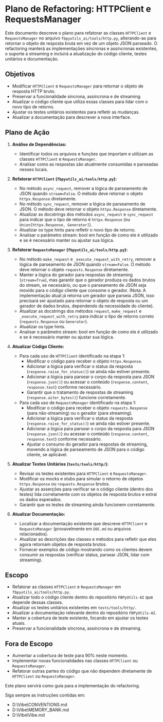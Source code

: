 # Plano de Refactoring: HTTPClient e RequestsManager

Este documento descreve o plano para refatorar as classes `HTTPClient` e `RequestsManager` no arquivo `fbpyutils_ai/tools/http.py`, alterando-as para retornar o objeto de resposta bruta em vez de um objeto JSON parseado. O refactoring manterá as implementações síncronas e assíncronas existentes, o suporte a streaming e incluirá a atualização do código cliente, testes unitários e documentação.

## Objetivos

*   Modificar `HTTPClient` e `RequestsManager` para retornar o objeto de resposta HTTP bruto.
*   Preservar a funcionalidade síncrona, assíncrona e de streaming.
*   Atualizar o código cliente que utiliza essas classes para lidar com o novo tipo de retorno.
*   Ajustar os testes unitários existentes para refletir as mudanças.
*   Atualizar a documentação para descrever a nova interface.

## Plano de Ação

1.  **Análise de Dependências:**
    *   Identificar todos os arquivos e funções que importam e utilizam as classes `HTTPClient` e `RequestsManager`.
    *   Analisar como as respostas são atualmente consumidas e parseadas nesses locais.

2.  **Refatorar `HTTPClient` (`fbpyutils_ai/tools/http.py`):**
    *   No método `async_request`, remover a lógica de parseamento de JSON quando `stream=False`. O método deve retornar o objeto `httpx.Response` diretamente.
    *   No método `sync_request`, remover a lógica de parseamento de JSON. O método deve retornar o objeto `httpx.Response` diretamente.
    *   Atualizar as docstrings dos métodos `async_request` e `sync_request` para indicar que o tipo de retorno é `httpx.Response` (ou `Union[httpx.Response, Generator]`).
    *   Atualizar os type hints para refletir o novo tipo de retorno.
    *   Analisar o parâmetro stream: bool em função de como ele é utilizado e se é necessário manter ou ajustar sua lógica.

3.  **Refatorar `RequestsManager` (`fbpyutils_ai/tools/http.py`):**
    *   No método `make_request` e `_execute_request_with_retry`, remover a lógica de parseamento de JSON quando `stream=False`. O método deve retornar o objeto `requests.Response` diretamente.
    *   Manter a lógica do gerador para respostas de streaming (`stream=True`), mas garantir que o gerador produza os dados brutos do stream, se necessário, ou que o parseamento de JSON seja movido para o código cliente que consome o gerador. (Nota: A implementação atual já retorna um gerador que parseia JSON, isso precisará ser ajustado para retornar o objeto de resposta ou um gerador de dados brutos, dependendo da necessidade do cliente).
    *   Atualizar as docstrings dos métodos `request`, `make_request` e `_execute_request_with_retry` para indicar o tipo de retorno correto (`requests.Response` ou `Generator`).
    *   Atualizar os type hints.
    *   Analisar o parâmetro stream: bool em função de como ele é utilizado e se é necessário manter ou ajustar sua lógica.

4.  **Atualizar Código Cliente:**
    *   Para cada uso de `HTTPClient` identificado na etapa 1:
        *   Modificar o código para receber o objeto `httpx.Response`.
        *   Adicionar a lógica para verificar o status da resposta (`response.raise_for_status()`) se ainda não estiver presente.
        *   Adicionar a lógica para parsear o corpo da resposta para JSON (`response.json()`) ou acessar o conteúdo (`response.content`, `response.text`) conforme necessário.
        *   Garantir que o tratamento de respostas de streaming (`response.aiter_bytes()`) funcione corretamente.
    *   Para cada uso de `RequestsManager` identificado na etapa 1:
        *   Modificar o código para receber o objeto `requests.Response` (para não-streaming) ou o gerador (para streaming).
        *   Adicionar a lógica para verificar o status da resposta (`response.raise_for_status()`) se ainda não estiver presente.
        *   Adicionar a lógica para parsear o corpo da resposta para JSON (`response.json()`) ou acessar o conteúdo (`response.content`, `response.text`) conforme necessário.
        *   Ajustar o consumo do gerador para respostas de streaming, movendo a lógica de parseamento de JSON para o código cliente, se aplicável.

5.  **Atualizar Testes Unitários (`tests/tools/http/`):**
    *   Revisar os testes existentes para `HTTPClient` e `RequestsManager`.
    *   Modificar os mocks e stubs para simular o retorno de objetos `httpx.Response` ou `requests.Response` brutos.
    *   Ajustar as asserções para verificar se o código cliente (dentro dos testes) lida corretamente com os objetos de resposta brutos e extrai os dados esperados.
    *   Garantir que os testes de streaming ainda funcionem corretamente.

6.  **Atualizar Documentação:**
    *   Localizar a documentação existente que descreve `HTTPClient` e `RequestsManager` (provavelmente em `DOC.md` ou arquivos relacionados).
    *   Atualizar as descrições das classes e métodos para refletir que eles agora retornam objetos de resposta brutos.
    *   Fornecer exemplos de código mostrando como os clientes devem consumir as respostas (verificar status, parsear JSON, lidar com streaming).

## Escopo

*   Refatorar as classes `HTTPClient` e `RequestsManager` em `fbpyutils_ai/tools/http.py`.
*   Atualizar todo o código cliente dentro do repositório `FBPyUtils-AI` que depende dessas classes.
*   Atualizar os testes unitários existentes em `tests/tools/http/`.
*   Atualizar a documentação relevante dentro do repositório `FBPyUtils-AI`.
*   Manter a cobertura de teste existente, focando em ajustar os testes atuais.
*   Preservar a funcionalidade síncrona, assíncrona e de streaming.

## Fora de Escopo

*   Aumentar a cobertura de teste para 90% neste momento.
*   Implementar novas funcionalidades nas classes `HTTPClient` ou `RequestsManager`.
*   Refatorar outras partes do código que não dependem diretamente de `HTTPClient` ou `RequestsManager`.

Este plano servirá como guia para a implementação do refactoring.

Siga sempre as instruções contidas em:
 - D:\Vibe\CONVENTIONS.md
 - D:\Vibe\MEMORY_BANK.md
 - D:\Vibe\Vibe.md
